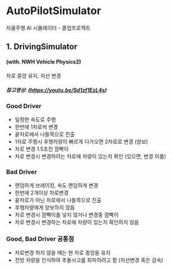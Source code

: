# AutoPilotSimulator

자율주행 AI 시뮬레이터 - 졸업프로젝트

## 1. DrivingSimulator

#### (with. NWH Vehicle Physics2)

차로 중앙 유지, 차선 변경

##### 참고영상: (https://youtu.be/Sd1zf1EzL4s)

### Good Driver

- 일정한 속도로 주행
- 한번에 1차로씩 변경
- 끝차로에서 나들목으로 진출
- 1차로 주행시 후행차량이 빠르게 다가오면 2차로로 변경 (양보)
- 차로 변경 1.5초전 깜빡이
- 차로 변경시 변경하려는 차로에 차량이 있는지 확인 (있으면, 변경 미룸)

### Bad Driver

- 랜덤하게 브레이킹, 속도 랜덤하게 변경
- 한번에 2개이상 차로변경
- 끝차로가 아닌 차로에서 나들목으로 진출
- 후행차량에게 양보하지 않음
- 차로 변경시 깜빡이를 넣지 않거나 변경중 깜빡이
- 차로 변경시 변경하는 차로에 차량이 있는지 확인하지 않음

### Good, Bad Driver 공통점

- 차로변경 하지 않을 때는 현 차로 중앙을 유지
- 전방 차량을 인식하여 추돌사고를 회피하려고 함 (차선변경 혹은 감속)
